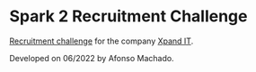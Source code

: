 # Spark 2 Recruitment Challenge

[Recruitment challenge](https://github.com/bdu-xpand-it/BDU-Recruitment-Challenges/wiki/Spark-2-Recruitment-Challenge) for the company [Xpand IT](https://www.xpand-it.com).

Developed on 06/2022 by Afonso Machado.
